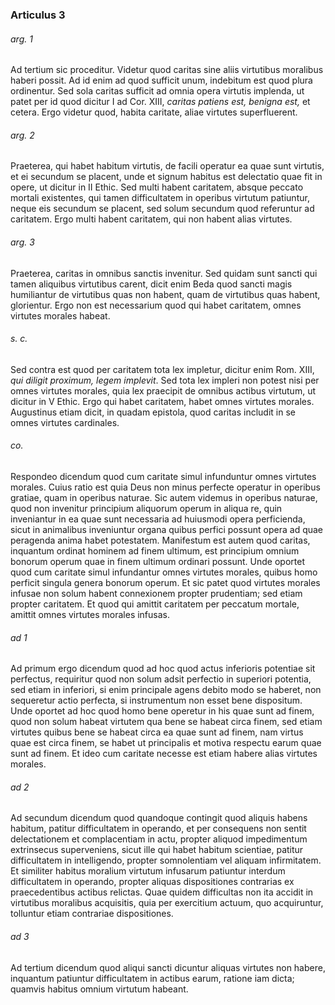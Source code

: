 ### Articulus 3

###### arg. 1
Ad tertium sic proceditur. Videtur quod caritas sine aliis virtutibus moralibus haberi possit. Ad id enim ad quod sufficit unum, indebitum est quod plura ordinentur. Sed sola caritas sufficit ad omnia opera virtutis implenda, ut patet per id quod dicitur I ad Cor. XIII, *caritas patiens est, benigna est,* et cetera. Ergo videtur quod, habita caritate, aliae virtutes superfluerent.

###### arg. 2
Praeterea, qui habet habitum virtutis, de facili operatur ea quae sunt virtutis, et ei secundum se placent, unde et signum habitus est delectatio quae fit in opere, ut dicitur in II Ethic. Sed multi habent caritatem, absque peccato mortali existentes, qui tamen difficultatem in operibus virtutum patiuntur, neque eis secundum se placent, sed solum secundum quod referuntur ad caritatem. Ergo multi habent caritatem, qui non habent alias virtutes.

###### arg. 3
Praeterea, caritas in omnibus sanctis invenitur. Sed quidam sunt sancti qui tamen aliquibus virtutibus carent, dicit enim Beda quod sancti magis humiliantur de virtutibus quas non habent, quam de virtutibus quas habent, glorientur. Ergo non est necessarium quod qui habet caritatem, omnes virtutes morales habeat.

###### s. c.
Sed contra est quod per caritatem tota lex impletur, dicitur enim Rom. XIII, *qui diligit proximum, legem implevit*. Sed tota lex impleri non potest nisi per omnes virtutes morales, quia lex praecipit de omnibus actibus virtutum, ut dicitur in V Ethic. Ergo qui habet caritatem, habet omnes virtutes morales. Augustinus etiam dicit, in quadam epistola, quod caritas includit in se omnes virtutes cardinales.

###### co.
Respondeo dicendum quod cum caritate simul infunduntur omnes virtutes morales. Cuius ratio est quia Deus non minus perfecte operatur in operibus gratiae, quam in operibus naturae. Sic autem videmus in operibus naturae, quod non invenitur principium aliquorum operum in aliqua re, quin inveniantur in ea quae sunt necessaria ad huiusmodi opera perficienda, sicut in animalibus inveniuntur organa quibus perfici possunt opera ad quae peragenda anima habet potestatem. Manifestum est autem quod caritas, inquantum ordinat hominem ad finem ultimum, est principium omnium bonorum operum quae in finem ultimum ordinari possunt. Unde oportet quod cum caritate simul infundantur omnes virtutes morales, quibus homo perficit singula genera bonorum operum. Et sic patet quod virtutes morales infusae non solum habent connexionem propter prudentiam; sed etiam propter caritatem. Et quod qui amittit caritatem per peccatum mortale, amittit omnes virtutes morales infusas.

###### ad 1
Ad primum ergo dicendum quod ad hoc quod actus inferioris potentiae sit perfectus, requiritur quod non solum adsit perfectio in superiori potentia, sed etiam in inferiori, si enim principale agens debito modo se haberet, non sequeretur actio perfecta, si instrumentum non esset bene dispositum. Unde oportet ad hoc quod homo bene operetur in his quae sunt ad finem, quod non solum habeat virtutem qua bene se habeat circa finem, sed etiam virtutes quibus bene se habeat circa ea quae sunt ad finem, nam virtus quae est circa finem, se habet ut principalis et motiva respectu earum quae sunt ad finem. Et ideo cum caritate necesse est etiam habere alias virtutes morales.

###### ad 2
Ad secundum dicendum quod quandoque contingit quod aliquis habens habitum, patitur difficultatem in operando, et per consequens non sentit delectationem et complacentiam in actu, propter aliquod impedimentum extrinsecus superveniens, sicut ille qui habet habitum scientiae, patitur difficultatem in intelligendo, propter somnolentiam vel aliquam infirmitatem. Et similiter habitus moralium virtutum infusarum patiuntur interdum difficultatem in operando, propter aliquas dispositiones contrarias ex praecedentibus actibus relictas. Quae quidem difficultas non ita accidit in virtutibus moralibus acquisitis, quia per exercitium actuum, quo acquiruntur, tolluntur etiam contrariae dispositiones.

###### ad 3
Ad tertium dicendum quod aliqui sancti dicuntur aliquas virtutes non habere, inquantum patiuntur difficultatem in actibus earum, ratione iam dicta; quamvis habitus omnium virtutum habeant.


